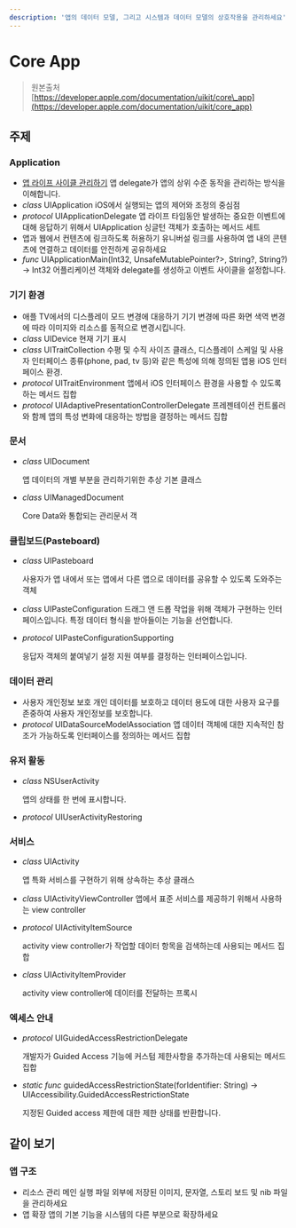 ```yaml
---
description: '앱의 데이터 모델, 그리고 시스템과 데이터 모델의 상호작용을 관리하세요'
---
```


# Core App

> 원본출처  
> [https://developer.apple.com/documentation/uikit/core\_app](https://developer.apple.com/documentation/uikit/core_app)

## 주제

### Application

* [앱 라이프 사이클 관리하기](managing_your_app_s_life_cycle.md) 앱 delegate가 앱의 상위 수준 동작을 관리하는 방식을 이해합니다.
* _class_ UIApplication iOS에서 실행되는 앱의 제어와 조정의 중심점
* _protocol_ UIApplicationDelegate 앱 라이프 타임동안 발생하는 중요한 이벤트에 대해 응답하기 위해서 UIApplication 싱글턴 객체가 호출하는 메서드 세트
* 앱과 웹에서 컨텐츠에 링크하도록 허용하기 유니버설 링크를 사용하여 앱 내의 콘텐츠에 연결하고 데이터를 안전하게 공유하세요
* _func_ UIApplicationMain\(Int32, UnsafeMutablePointer?&gt;, String?, String?\) -&gt; Int32 어플리케이션 객체와 delegate를 생성하고 이벤트 사이클을 설정합니다.

### 기기 환경

* 애플 TV에서의 디스플레이 모드 변경에 대응하기 기기 변경에 따른 화면 색역 변경에 따라 이미지와 리소스를 동적으로 변경시킵니다.
* _class_ UIDevice 현재 기기 표시
* _class_ UITraitCollection 수평 및 수직 사이즈 클래스, 디스플레이 스케일 및 사용자 인터페이스 종류\(phone, pad, tv 등\)와 같은 특성에 의해 정의된 앱용 iOS 인터페이스 환경.
* _protocol_ UITraitEnvironment 앱에서 iOS 인터페이스 환경을 사용할 수 있도록 하는 메서드 집합
* _protocol_ UIAdaptivePresentationControllerDelegate 프레젠테이션 컨트롤러와 함께 앱의 특성 변화에 대응하는 방법을 결정하는 메서드 집합

### 문서

* _class_ UIDocument

  앱 데이터의 개별 부분을 관리하기위한 추상 기본 클래스

* _class_ UIManagedDocument

  Core Data와 통합되는 관리문서 객

### 클립보드\(Pasteboard\)

* _class_ UIPasteboard

  사용자가 앱 내에서 또는 앱에서 다른 앱으로 데이터를 공유할 수 있도록 도와주는 객체

* _class_ UIPasteConfiguration 드래그 앤 드롭 작업을 위해 객체가 구현하는 인터페이스입니다. 특정 데이터 형식을 받아들이는 기능을 선언합니다.
* _protocol_ UIPasteConfigurationSupporting

  응답자 객체의 붙여넣기 설정 지원 여부를 결정하는 인터페이스입니다.

### 데이터 관리

* 사용자 개인정보 보호 개인 데이터를 보호하고 데이터 용도에 대한 사용자 요구를 존중하여 사용자 개인정보를 보호합니다.
* _protocol_ UIDataSourceModelAssociation 앱 데이터 객체에 대한 지속적인 참조가 가능하도록 인터페이스를 정의하는 메서드 집합

### 유저 활동

* _class_ NSUserActivity

  앱의 상태를 한 번에 표시합니다.

* _protocol_ UIUserActivityRestoring

### 서비스

* _class_ UIActivity

  앱 특화 서비스를 구현하기 위해 상속하는 추상 클래스

* _class_ UIActivityViewController 앱에서 표준 서비스를 제공하기 위해서 사용하는 view controller
* _protocol_ UIActivityItemSource

  activity view controller가 작업할 데이터 항목을 검색하는데 사용되는 메서드 집합

* _class_ UIActivityItemProvider

  activity view controller에 데이터를 전달하는 프록시

### 엑세스 안내

* _protocol_ UIGuidedAccessRestrictionDelegate

  개발자가 Guided Access 기능에 커스텀 제한사항을 추가하는데 사용되는 메서드 집합

* _static func_ guidedAccessRestrictionState\(forIdentifier: String\) -&gt; UIAccessibility.GuidedAccessRestrictionState

  지정된 Guided access 제한에 대한 제한 상태를 반환합니다.

## 같이 보기

### 앱 구조

* 리소스 관리 메인 실행 파일 외부에 저장된 이미지, 문자열, 스토리 보드 및 nib 파일을 관리하세요
* 앱 확장 앱의 기본 기능을 시스템의 다른 부분으로 확장하세요



